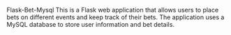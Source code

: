 Flask-Bet-Mysql
This is a Flask web application that allows users to place bets on different events and keep track of their bets. The application uses a MySQL database to store user information and bet details.
